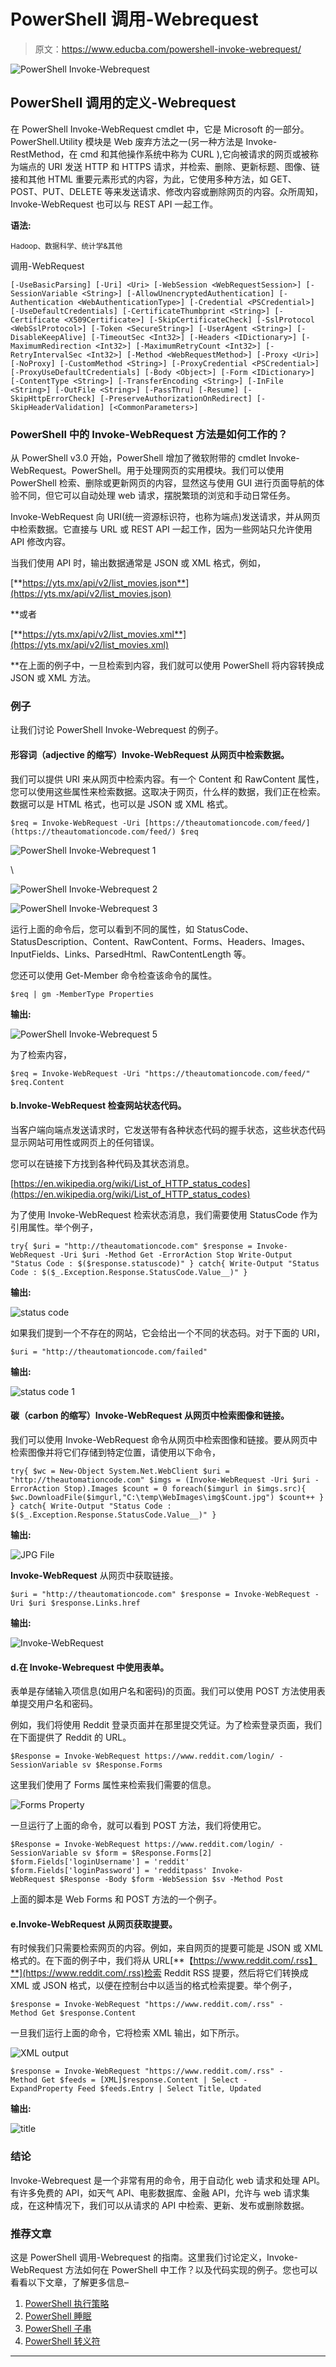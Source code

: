 # PowerShell 调用-Webrequest

> 原文：<https://www.educba.com/powershell-invoke-webrequest/>

![PowerShell Invoke-Webrequest](img/fd1af4bd6533b3722053eee846d5bce9.png)



## PowerShell 调用的定义-Webrequest

在 PowerShell Invoke-WebRequest cmdlet 中，它是 Microsoft 的一部分。PowerShell.Utility 模块是 Web 废弃方法之一(另一种方法是 Invoke-RestMethod，在 cmd 和其他操作系统中称为 CURL ),它向被请求的网页或被称为端点的 URI 发送 HTTP 和 HTTPS 请求，并检索、删除、更新标题、图像、链接和其他 HTML 重要元素形式的内容，为此，它使用多种方法，如 GET、POST、PUT、DELETE 等来发送请求、修改内容或删除网页的内容。众所周知，Invoke-WebRequest 也可以与 REST API 一起工作。

**语法:**

<small>Hadoop、数据科学、统计学&其他</small>

调用-WebRequest

`[-UseBasicParsing] [-Uri] <Uri>
[-WebSession <WebRequestSession>] [-SessionVariable <String>] [-AllowUnencryptedAuthentication] [-Authentication <WebAuthenticationType>] [-Credential <PSCredential>] [-UseDefaultCredentials] [-CertificateThumbprint <String>] [-Certificate <X509Certificate>] [-SkipCertificateCheck] [-SslProtocol <WebSslProtocol>] [-Token <SecureString>] [-UserAgent <String>] [-DisableKeepAlive] [-TimeoutSec <Int32>] [-Headers <IDictionary>] [-MaximumRedirection <Int32>] [-MaximumRetryCount <Int32>] [-RetryIntervalSec <Int32>] [-Method <WebRequestMethod>] [-Proxy <Uri>] [-NoProxy] [-CustomMethod <String>] [-ProxyCredential <PSCredential>] [-ProxyUseDefaultCredentials] [-Body <Object>] [-Form <IDictionary>] [-ContentType <String>] [-TransferEncoding <String>] [-InFile <String>] [-OutFile <String>] [-PassThru] [-Resume] [-SkipHttpErrorCheck] [-PreserveAuthorizationOnRedirect] [-SkipHeaderValidation] [<CommonParameters>]`

### PowerShell 中的 Invoke-WebRequest 方法是如何工作的？

从 PowerShell v3.0 开始，PowerShell 增加了微软附带的 cmdlet Invoke-WebRequest。PowerShell。用于处理网页的实用模块。我们可以使用 PowerShell 检索、删除或更新网页的内容，显然这与使用 GUI 进行页面导航的体验不同，但它可以自动处理 web 请求，摆脱繁琐的浏览和手动日常任务。

Invoke-WebRequest 向 URI(统一资源标识符，也称为端点)发送请求，并从网页中检索数据。它直接与 URL 或 REST API 一起工作，因为一些网站只允许使用 API 修改内容。

当我们使用 API 时，输出数据通常是 JSON 或 XML 格式，例如，

[**https://yts.mx/api/v2/list_movies.json**](https://yts.mx/api/v2/list_movies.json)

 **或者

[**https://yts.mx/api/v2/list_movies.xml**](https://yts.mx/api/v2/list_movies.xml)

 **在上面的例子中，一旦检索到内容，我们就可以使用 PowerShell 将内容转换成 JSON 或 XML 方法。

### 例子

让我们讨论 PowerShell Invoke-Webrequest 的例子。

#### 形容词（adjective 的缩写）Invoke-WebRequest 从网页中检索数据。

我们可以提供 URI 来从网页中检索内容。有一个 Content 和 RawContent 属性，您可以使用这些属性来检索数据。这取决于网页，什么样的数据，我们正在检索。数据可以是 HTML 格式，也可以是 JSON 或 XML 格式。

`$req = Invoke-WebRequest -Uri [https://theautomationcode.com/feed/](https://theautomationcode.com/feed/)
$req`

![PowerShell Invoke-Webrequest 1](img/8b24b056325a6b43011ca1141f6c890f.png)



\

![PowerShell Invoke-Webrequest 2](img/7fddfc2f3779bb618429f6f713c1285b.png)



![PowerShell Invoke-Webrequest 3](img/3e43fec673fb4976710fdb0a00824f73.png)



运行上面的命令后，您可以看到不同的属性，如 StatusCode、StatusDescription、Content、RawContent、Forms、Headers、Images、InputFields、Links、ParsedHtml、RawContentLength 等。

您还可以使用 Get-Member 命令检查该命令的属性。

`$req | gm -MemberType Properties`

**输出:**

![PowerShell Invoke-Webrequest 5](img/70273c9517f2a7db9a47a1ae5e41c280.png)



为了检索内容，

`$req = Invoke-WebRequest -Uri "https://theautomationcode.com/feed/"
$req.Content`

#### b.Invoke-WebRequest 检查网站状态代码。

当客户端向端点发送请求时，它发送带有各种状态代码的握手状态，这些状态代码显示网站可用性或网页上的任何错误。

您可以在链接下方找到各种代码及其状态消息。

[https://en.wikipedia.org/wiki/List_of_HTTP_status_codes](https://en.wikipedia.org/wiki/List_of_HTTP_status_codes)

为了使用 Invoke-WebRequest 检索状态消息，我们需要使用 StatusCode 作为引用属性。举个例子，

`try{
$uri = "http://theautomationcode.com"
$response = Invoke-WebRequest -Uri $uri -Method Get -ErrorAction Stop
Write-Output "Status Code : $($response.statuscode)"
}
catch{
Write-Output "Status Code : $($_.Exception.Response.StatusCode.Value__)"
}`

**输出:**

![status code](img/321ea89b97875e5d9933da4eecfda115.png)



如果我们提到一个不存在的网站，它会给出一个不同的状态码。对于下面的 URI，

`$uri = "http://theautomationcode.com/failed"`

**输出:**

![status code 1](img/a9ed5bba28c132b0f935effec4dc8fc4.png)



#### 碳（carbon 的缩写）Invoke-WebRequest 从网页中检索图像和链接。

我们可以使用 Invoke-WebRequest 命令从网页中检索图像和链接。要从网页中检索图像并将它们存储到特定位置，请使用以下命令，

`try{
$wc = New-Object System.Net.WebClient
$uri = "http://theautomationcode.com"
$imgs = (Invoke-WebRequest -Uri $uri -ErrorAction Stop).Images
$count = 0
foreach($imgurl in $imgs.src){
$wc.DownloadFile($imgurl,"C:\temp\WebImages\img$Count.jpg")
$count++
}
}
catch{
Write-Output "Status Code : $($_.Exception.Response.StatusCode.Value__)"
}`

**输出:**

![JPG File](img/18fd565ae77c1275c220d8eb76c6f261.png)



**Invoke-WebRequest** 从网页中获取链接。

`$uri = "http://theautomationcode.com"
$response = Invoke-WebRequest -Uri $uri
$response.Links.href`

**输出:**

![Invoke-WebRequest](img/79bbd044ef10d9f847d8f18571670d42.png)



#### d.在 Invoke-Webrequest 中使用表单。

表单是存储输入项信息(如用户名和密码)的页面。我们可以使用 POST 方法使用表单提交用户名和密码。

例如，我们将使用 Reddit 登录页面并在那里提交凭证。为了检索登录页面，我们在下面提供了 Reddit 的 URL。

`$Response = Invoke-WebRequest https://www.reddit.com/login/ -SessionVariable sv
$Response.Forms`

这里我们使用了 Forms 属性来检索我们需要的信息。

![Forms Property](img/29a1939795eb0914feb07c8c1a20dba4.png)



一旦运行了上面的命令，就可以看到 POST 方法，我们将使用它。

`$Response = Invoke-WebRequest https://www.reddit.com/login/ -SessionVariable sv
$form = $Response.Forms[2] $form.Fields['loginUsername'] = 'reddit'
$form.Fields['loginPassword'] = 'redditpass'
Invoke-WebRequest $Response -Body $form -WebSession $sv -Method Post`

上面的脚本是 Web Forms 和 POST 方法的一个例子。

#### e.Invoke-WebRequest 从网页获取提要。

有时候我们只需要检索网页的内容。例如，来自网页的提要可能是 JSON 或 XML 格式的。在下面的例子中，我们将从 URL[**【https://www.reddit.com/.rss】**](https://www.reddit.com/.rss)检索 Reddit RSS 提要，然后将它们转换成 XML 或 JSON 格式，以便在控制台中以适当的格式检索提要。举个例子，

`$response = Invoke-WebRequest "https://www.reddit.com/.rss" -Method Get
$response.Content`

一旦我们运行上面的命令，它将检索 XML 输出，如下所示。

![XML output ](img/81aa67c272ab1f63415b476e6a773c9e.png)



`$response = Invoke-WebRequest "https://www.reddit.com/.rss" -Method Get
$feeds = [XML]$response.Content | Select -ExpandProperty Feed
$feeds.Entry | Select Title, Updated`

**输出:**

![title](img/ff26064d145fc093692fa881d95d7965.png)



### 结论

Invoke-Webrequest 是一个非常有用的命令，用于自动化 web 请求和处理 API。有许多免费的 API，如天气 API、电影数据库、金融 API，允许与 web 请求集成，在这种情况下，我们可以从请求的 API 中检索、更新、发布或删除数据。

### 推荐文章

这是 PowerShell 调用-Webrequest 的指南。这里我们讨论定义，Invoke-WebRequest 方法如何在 PowerShell 中工作？以及代码实现的例子。您也可以看看以下文章，了解更多信息–

1.  [PowerShell 执行策略](https://www.educba.com/powershell-execution-policy/)
2.  [PowerShell 睡眠](https://www.educba.com/powershell-sleep/)
3.  [PowerShell 子串](https://www.educba.com/powershell-substring/)
4.  [PowerShell 转义符](https://www.educba.com/powershell-escape-character/)





****